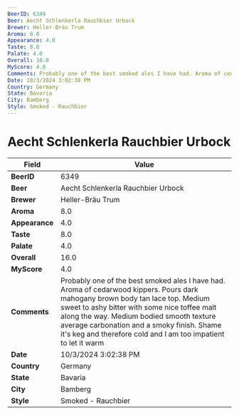 ```yaml
---
BeerID: 6349
Beer: Aecht Schlenkerla Rauchbier Urbock
Brewer: Heller-Bräu Trum
Aroma: 8.0
Appearance: 4.0
Taste: 8.0
Palate: 4.0
Overall: 16.0
MyScore: 4.0
Comments: Probably one of the best smoked ales I have had. Aroma of cedarwood kippers. Pours dark mahogany brown body tan lace top.  Medium sweet to ashy bitter with some nice toffee malt along the way.  Medium bodied smooth texture average carbonation and a smoky finish. Shame it's keg and therefore cold and I am too impatient to let it warm
Date: 10/3/2024 3:02:38 PM
Country: Germany
State: Bavaria
City: Bamberg
Style: Smoked - Rauchbier
---
```


# Aecht Schlenkerla Rauchbier Urbock

| Field         | Value |
|---------------|-------|
| **BeerID** | 6349 |
| **Beer** | Aecht Schlenkerla Rauchbier Urbock |
| **Brewer** | Heller-Bräu Trum |
| **Aroma** | 8.0 |
| **Appearance** | 4.0 |
| **Taste** | 8.0 |
| **Palate** | 4.0 |
| **Overall** | 16.0 |
| **MyScore** | 4.0 |
| **Comments** | Probably one of the best smoked ales I have had. Aroma of cedarwood kippers. Pours dark mahogany brown body tan lace top.  Medium sweet to ashy bitter with some nice toffee malt along the way.  Medium bodied smooth texture average carbonation and a smoky finish. Shame it's keg and therefore cold and I am too impatient to let it warm |
| **Date** | 10/3/2024 3:02:38 PM |
| **Country** | Germany |
| **State** | Bavaria |
| **City** | Bamberg |
| **Style** | Smoked - Rauchbier |
